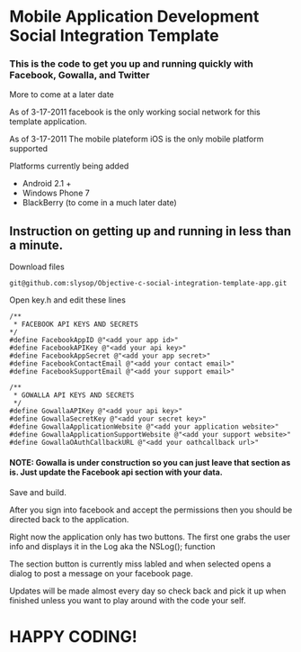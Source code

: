 # Mobile Application Development Social Integration Template
### This is the code to get you up and running quickly with Facebook, Gowalla, and Twitter

More to come at a later date

As of 3-17-2011 facebook is the only working social network for this template application.

As of 3-17-2011 The mobile plateform iOS is the only mobile platform supported

Platforms currently being added

*	Android 2.1 +
*	Windows Phone 7
*	BlackBerry (to come in a much later date) 

## Instruction on getting up and running in less than a minute.

Download files

	git@github.com:slysop/Objective-c-social-integration-template-app.git

Open key.h and edit these lines

	/**
	 * FACEBOOK API KEYS AND SECRETS
	*/
	#define FacebookAppID @"<add your app id>"
	#define FacebookAPIKey @"<add your api key>"
	#define FacebookAppSecret @"<add your app secret>"
	#define FacebookContactEmail @"<add your contact email>"
	#define FacebookSupportEmail @"<add your support email>"

	/**
	 * GOWALLA API KEYS AND SECRETS
	 */
	#define GowallaAPIKey @"<add your api key>"
	#define GowallaSecretKey @"<add your secret key>"
	#define GowallaApplicationWebsite @"<add your application website>"
	#define GowallaApplicationSupportWebsite @"<add your support website>"
	#define GowallaOAuthCallbackURL @"<add your oathcallback url>"

#### NOTE: Gowalla is under construction so you can just leave that section as is. Just update the Facebook api section with your data.

Save and build. 

After you sign into facebook and accept the permissions then you should be directed back to the application.

Right now the application only has two buttons. The first one grabs the user info and displays it in the Log aka the NSLog(); function

The section button is currently miss labled and when selected opens a dialog to post a message on your facebook page.

Updates will be made almost every day so check back and pick it up when finished unless you want to play around with the code your self.

# HAPPY CODING!